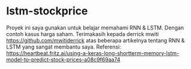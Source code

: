 # lstm-stockprice
Proyek ini saya gunakan untuk belajar memahami RNN &amp; LSTM. Dengan contoh kasus harga saham.
Terimakasih kepada derrick mwiti https://github.com/mwitiderrick atas beberapa artikelnya tentang RNN & LSTM yang sangat membantu saya.
Referensi: https://heartbeat.fritz.ai/using-a-keras-long-shortterm-memory-lstm-model-to-predict-stock-prices-a08c9f69aa74 
